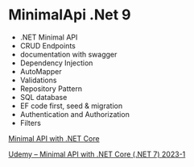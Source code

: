 # MinimalApi .Net 9

- .NET Minimal API
- CRUD Endpoints
- documentation with swagger
- Dependency Injection
- AutoMapper
- Validations
- Repository Pattern
- SQL database
- EF code first, seed & migration
- Authentication and Authorization
- Filters


[Minimal API with .NET Core](https://github.com/bhrugen/MinimalAPIDemo_Coupon)

[Udemy – Minimal API with .NET Core (.NET 7) 2023-1](https://downloadlynet.ir/2023/17/112080/12/minimal-api-with-net-core-net-7/19/)
